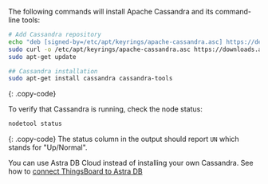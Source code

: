 The following commands will install Apache Cassandra and its command-line tools:

```bash
# Add Cassandra repository
echo "deb [signed-by=/etc/apt/keyrings/apache-cassandra.asc] https://debian.cassandra.apache.org 50x main" | sudo tee -a /etc/apt/sources.list.d/cassandra.sources.list
sudo curl -o /etc/apt/keyrings/apache-cassandra.asc https://downloads.apache.org/cassandra/KEYS
sudo apt-get update

## Cassandra installation
sudo apt-get install cassandra cassandra-tools
```
{: .copy-code}

To verify that Cassandra is running, check the node status:

```bash
nodetool status
```
{: .copy-code}
The status column in the output should report `UN` which stands for "Up/Normal".

You can use Astra DB Cloud instead of installing your own Cassandra.
See how to [connect ThingsBoard to Astra DB](/docs/user-guide/install/pe/cassandra-cloud-astra-db/)
